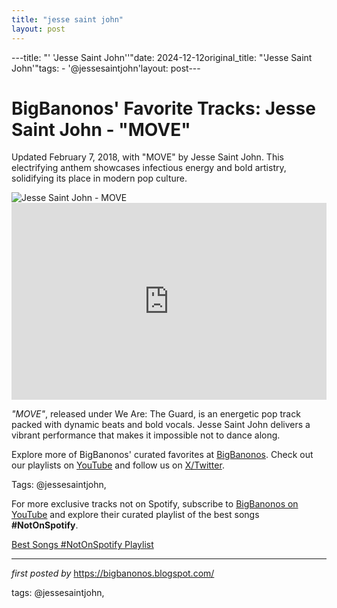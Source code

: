 ```yaml
---
title: "jesse saint john"
layout: post
---
```

---title: "' 'Jesse Saint John''"date: 2024-12-12original_title: "'Jesse Saint John'"tags:  - '@jessesaintjohn'layout: post---<!-- Post Title --><h1 >BigBanonos' Favorite Tracks: Jesse Saint John - "MOVE"</h1> <!-- Introductory Text --><p >Updated February 7, 2018, with "MOVE" by Jesse Saint John. This electrifying anthem showcases infectious energy and bold artistry, solidifying its place in modern pop culture.</p> <!-- Featured Image --><div > <img src="https://static.wikia.nocookie.net/marinaandthediamonds/images/7/7c/Jesse_Saint_John.jpg/revision/latest?cb=20191124192139" alt="Jesse Saint John - MOVE" /></div> <!-- YouTube Video Embed --><div > <iframe width="100%" height="315" src="https://www.youtube.com/embed/HvGKuONqnCw" title="Jesse Saint John - 'MOVE'" frameborder="0" allow="accelerometer; autoplay; encrypted-media; gyroscope; picture-in-picture; web-share" referrerpolicy="strict-origin-when-cross-origin" allowfullscreen></iframe></div> <!-- Song Information --><div > <p><em>"MOVE"</em>, released under We Are: The Guard, is an energetic pop track packed with dynamic beats and bold vocals. Jesse Saint John delivers a vibrant performance that makes it impossible not to dance along.</p></div> <!-- Footer Links --><div > <p>Explore more of BigBanonos' curated favorites at <a href="https://bigbanonos.blogspot.com/" target="_blank">BigBanonos</a>. Check out our playlists on <a href="https://www.youtube.com/@BigBanonos" target="_blank">YouTube</a> and follow us on <a href="https://x.com/bigbanonos" target="_blank">X/Twitter</a>.</p></div> <!-- Tags --><p >Tags: @jessesaintjohn,</p><!--Subscribe and Playlist Links--><div>    <p>For more exclusive tracks not on Spotify, subscribe to <a href="https://www.youtube.com/@BigBanonos" target="_blank">BigBanonos on YouTube</a> and explore their curated playlist of the best songs <strong>#NotOnSpotify</strong>.</p>    <p><a href="https://www.youtube.com/playlist?list=PLtuNtuTatqI0kFahUCbtbfenC_ET5O_tr" target="_blank">Best Songs #NotOnSpotify Playlist<br /></a></p></div><hr /><p><em>first posted by</em> <a href="https://bigbanonos.blogspot.com/" rel="noopener" target="_new">https://bigbanonos.blogspot.com/</a></p><p>tags: @jessesaintjohn,</p>